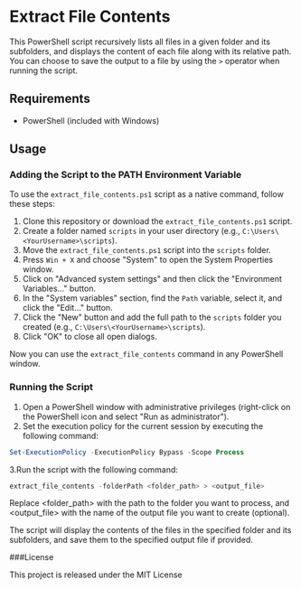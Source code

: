 # Extract File Contents

This PowerShell script recursively lists all files in a given folder and its subfolders, and displays the content of each file along with its relative path. You can choose to save the output to a file by using the `>` operator when running the script.

## Requirements

- PowerShell (included with Windows)

## Usage

### Adding the Script to the PATH Environment Variable

To use the `extract_file_contents.ps1` script as a native command, follow these steps:

1. Clone this repository or download the `extract_file_contents.ps1` script.
2. Create a folder named `scripts` in your user directory (e.g., `C:\Users\<YourUsername>\scripts`).
3. Move the `extract_file_contents.ps1` script into the `scripts` folder.
4. Press `Win + X` and choose "System" to open the System Properties window.
5. Click on "Advanced system settings" and then click the "Environment Variables..." button.
6. In the "System variables" section, find the `Path` variable, select it, and click the "Edit..." button.
7. Click the "New" button and add the full path to the `scripts` folder you created (e.g., `C:\Users\<YourUsername>\scripts`).
8. Click "OK" to close all open dialogs.

Now you can use the `extract_file_contents` command in any PowerShell window.

### Running the Script

1. Open a PowerShell window with administrative privileges (right-click on the PowerShell icon and select "Run as administrator").
2. Set the execution policy for the current session by executing the following command:

```powershell
Set-ExecutionPolicy -ExecutionPolicy Bypass -Scope Process
```

3.Run the script with the following command:

```powershell
extract_file_contents -folderPath <folder_path> > <output_file>
```

Replace <folder_path> with the path to the folder you want to process, and <output_file> with the name of the output file you want to create (optional).

The script will display the contents of the files in the specified folder and its subfolders, and save them to the specified output file if provided.

###License

This project is released under the MIT License
